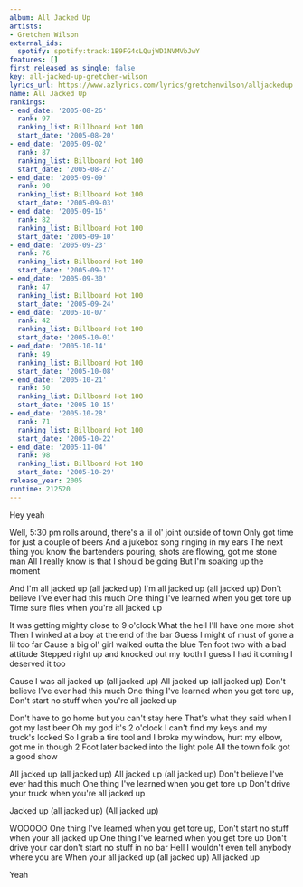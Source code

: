 ```yaml
---
album: All Jacked Up
artists:
- Gretchen Wilson
external_ids:
  spotify: spotify:track:1B9FG4cLQujWD1NVMVbJwY
features: []
first_released_as_single: false
key: all-jacked-up-gretchen-wilson
lyrics_url: https://www.azlyrics.com/lyrics/gretchenwilson/alljackedup.html
name: All Jacked Up
rankings:
- end_date: '2005-08-26'
  rank: 97
  ranking_list: Billboard Hot 100
  start_date: '2005-08-20'
- end_date: '2005-09-02'
  rank: 87
  ranking_list: Billboard Hot 100
  start_date: '2005-08-27'
- end_date: '2005-09-09'
  rank: 90
  ranking_list: Billboard Hot 100
  start_date: '2005-09-03'
- end_date: '2005-09-16'
  rank: 82
  ranking_list: Billboard Hot 100
  start_date: '2005-09-10'
- end_date: '2005-09-23'
  rank: 76
  ranking_list: Billboard Hot 100
  start_date: '2005-09-17'
- end_date: '2005-09-30'
  rank: 47
  ranking_list: Billboard Hot 100
  start_date: '2005-09-24'
- end_date: '2005-10-07'
  rank: 42
  ranking_list: Billboard Hot 100
  start_date: '2005-10-01'
- end_date: '2005-10-14'
  rank: 49
  ranking_list: Billboard Hot 100
  start_date: '2005-10-08'
- end_date: '2005-10-21'
  rank: 50
  ranking_list: Billboard Hot 100
  start_date: '2005-10-15'
- end_date: '2005-10-28'
  rank: 71
  ranking_list: Billboard Hot 100
  start_date: '2005-10-22'
- end_date: '2005-11-04'
  rank: 98
  ranking_list: Billboard Hot 100
  start_date: '2005-10-29'
release_year: 2005
runtime: 212520
---
```

Hey yeah


Well, 5:30 pm rolls around, there's a lil ol' joint outside of town
Only got time for just a couple of beers
And a jukebox song ringing in my ears
The next thing you know the bartenders pouring,
shots are flowing, got me stone man
All I really know is that I should be going
But I'm soaking up the moment


And I'm all jacked up (all jacked up)
I'm all jacked up (all jacked up)
Don't believe I've ever had this much
One thing I've learned when you get tore up
Time sure flies when you're all jacked up


It was getting mighty close to 9 o'clock
What the hell I'll have one more shot
Then I winked at a boy at the end of the bar
Guess I might of must of gone a lil too far
Cause a big ol' girl walked outta the blue
Ten foot two with a bad attitude
Stepped right up and knocked out my tooth
I guess I had it coming I deserved it too


Cause I was all jacked up (all jacked up)
All jacked up (all jacked up)
Don't believe I've ever had this much
One thing I've learned when you get tore up,
Don't start no stuff when you're all jacked up


Don't have to go home but you can't stay here
That's what they said when I got my last beer
Oh my god it's 2 o'clock
I can't find my keys and my truck's locked
So I grab a tire tool and I broke my window, hurt my elbow, got me in though
2 Foot later backed into the light pole
All the town folk got a good show


All jacked up (all jacked up)
All jacked up (all jacked up)
Don't believe I've ever had this much
One thing I've learned when you get tore up
Don't drive your truck when you're all jacked up

Jacked up (all jacked up)
(All jacked up)

WOOOOO
One thing I've learned when you get tore up,
Don't start no stuff when your all jacked up
One thing I've learned when you get tore up
Don't drive your car
don't start no stuff in no bar
Hell I wouldn't even tell anybody where you are
When your all jacked up
(all jacked up)
All jacked up


Yeah
